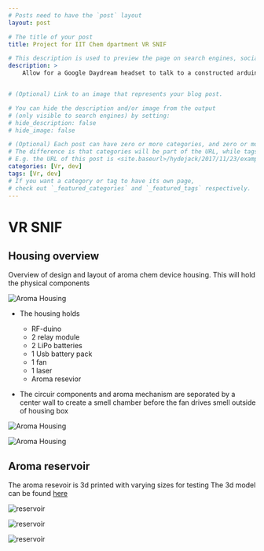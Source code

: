```yaml
---
# Posts need to have the `post` layout
layout: post

# The title of your post
title: Project for IIT Chem dpartment VR SNIF

# This description is used to preview the page on search engines, social media, etc.
description: >
    Allow for a Google Daydream headset to talk to a constructed arduino circuit via BLE. The project uses Unity to make a world that can trigger a physical device to produce smells


# (Optional) Link to an image that represents your blog post.

# You can hide the description and/or image from the output
# (only visible to search engines) by setting:
# hide_description: false
# hide_image: false

# (Optional) Each post can have zero or more categories, and zero or more tags.
# The difference is that categories will be part of the URL, while tags will not.
# E.g. the URL of this post is <site.baseurl>/hydejack/2017/11/23/example-content/
categories: [Vr, dev]
tags: [Vr, dev]
# If you want a category or tag to have its own page,
# check out `_featured_categories` and `_featured_tags` respectively.
---
```


# VR SNIF

## Housing overview

Overview of design and layout of aroma chem device housing. This will hold the physical components

![Aroma Housing](images/aromachem5.jpg)

- The housing holds
    - RF-duino
    - 2 relay module
    - 2 LiPo batteries
    - 1 Usb battery pack 
    - 1 fan
    - 1 laser
    - Aroma resevior

- The circuir components and aroma mechanism are seporated by a center wall to create a smell chamber before the fan drives smell outside of housing box

![Aroma Housing](images/aromachem3.jpg)

![Aroma Housing](images/aromachem6.jpg)

## Aroma reservoir
The aroma resevoir is 3d printed with varying sizes for testing
The 3d model can be found [here](https://github.com/illinoistech-itm/aroma-chem/blob/master/3D-Printing/Sample-container-height-X2vsX1.stl)


![reservoir](images/resevior.jpg)

![reservoir](images/resevior2.jpg)

![reservoir](images/resevior3.jpg)